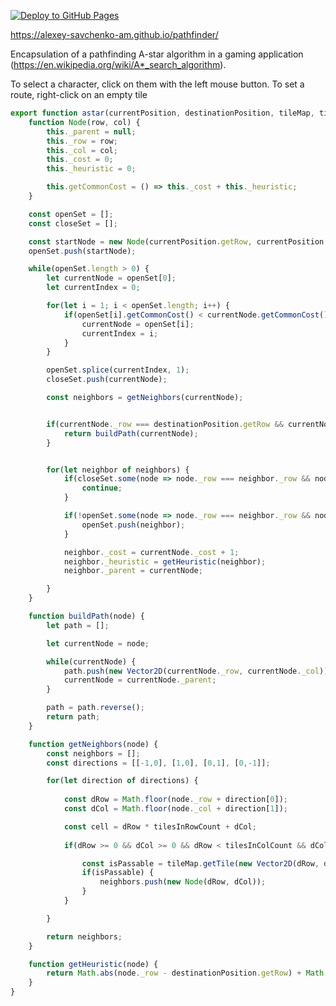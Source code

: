 [![Deploy to GitHub Pages](https://github.com/alexey-savchenko-am/pathfinder/actions/workflows/pubgithubio.yml/badge.svg?branch=master)](https://github.com/alexey-savchenko-am/pathfinder/actions/workflows/pubgithubio.yml)

https://alexey-savchenko-am.github.io/pathfinder/

Encapsulation of a pathfinding A-star algorithm in a gaming application (https://en.wikipedia.org/wiki/A*_search_algorithm).

To select a character, click on them with the left mouse button. To set a route, right-click on an empty tile

```javascript
export function astar(currentPosition, destinationPosition, tileMap, tilesInRowCount, tilesInColCount) {
    function Node(row, col) {
        this._parent = null;
        this._row = row;
        this._col = col;
        this._cost = 0;
        this._heuristic = 0;

        this.getCommonCost = () => this._cost + this._heuristic;
    }

    const openSet = [];
    const closeSet = [];

    const startNode = new Node(currentPosition.getRow, currentPosition.getCol);
    openSet.push(startNode);

    while(openSet.length > 0) {
        let currentNode = openSet[0];
        let currentIndex = 0;

        for(let i = 1; i < openSet.length; i++) {
            if(openSet[i].getCommonCost() < currentNode.getCommonCost()) {
                currentNode = openSet[i];
                currentIndex = i;
            }
        }

        openSet.splice(currentIndex, 1);
        closeSet.push(currentNode);

        const neighbors = getNeighbors(currentNode);


        if(currentNode._row === destinationPosition.getRow && currentNode._col === destinationPosition.getCol) {
            return buildPath(currentNode);
        }


        for(let neighbor of neighbors) {
            if(closeSet.some(node => node._row === neighbor._row && node._col === neighbor._col)) {
                continue;
            }

            if(!openSet.some(node => node._row === neighbor._row && node._col === neighbor._col)) {
                openSet.push(neighbor);
            }

            neighbor._cost = currentNode._cost + 1;
            neighbor._heuristic = getHeuristic(neighbor);
            neighbor._parent = currentNode;

        }
    }

    function buildPath(node) {
        let path = [];

        let currentNode = node;

        while(currentNode) {
            path.push(new Vector2D(currentNode._row, currentNode._col));
            currentNode = currentNode._parent;
        }

        path = path.reverse();
        return path;
    }

    function getNeighbors(node) {
        const neighbors = [];
        const directions = [[-1,0], [1,0], [0,1], [0,-1]];

        for(let direction of directions) {
            
            const dRow = Math.floor(node._row + direction[0]);
            const dCol = Math.floor(node._col + direction[1]);

            const cell = dRow * tilesInRowCount + dCol;
   
            if(dRow >= 0 && dCol >= 0 && dRow < tilesInColCount && dCol < tilesInRowCount) {

                const isPassable = tileMap.getTile(new Vector2D(dRow, dCol)).terrain.getIsPassable();
                if(isPassable) {
                    neighbors.push(new Node(dRow, dCol));
                }
            }

        }

        return neighbors;
    }

    function getHeuristic(node) {
        return Math.abs(node._row - destinationPosition.getRow) + Math.abs(node._col - destinationPosition.getCol);
    }
}
```
